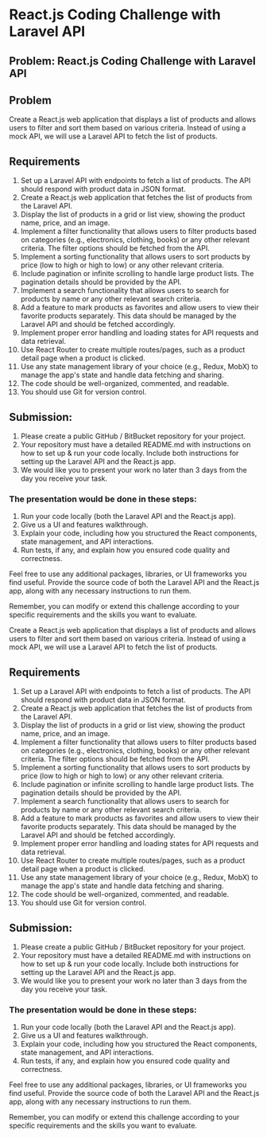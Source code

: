 # React.js Coding Challenge with Laravel API

## Problem: React.js Coding Challenge with Laravel API

## Problem
Create a React.js web application that displays a list of products and allows users to filter and sort them based on various criteria. Instead of using a mock API, we will use a Laravel API to fetch the list of products.

## Requirements
1. Set up a Laravel API with endpoints to fetch a list of products. The API should respond with product data in JSON format.
2. Create a React.js web application that fetches the list of products from the Laravel API.
3. Display the list of products in a grid or list view, showing the product name, price, and an image.
4. Implement a filter functionality that allows users to filter products based on categories (e.g., electronics, clothing, books) or any other relevant criteria. The filter options should be fetched from the API.
5. Implement a sorting functionality that allows users to sort products by price (low to high or high to low) or any other relevant criteria.
6. Include pagination or infinite scrolling to handle large product lists. The pagination details should be provided by the API.
7. Implement a search functionality that allows users to search for products by name or any other relevant search criteria.
8. Add a feature to mark products as favorites and allow users to view their favorite products separately. This data should be managed by the Laravel API and should be fetched accordingly.
9. Implement proper error handling and loading states for API requests and data retrieval.
10. Use React Router to create multiple routes/pages, such as a product detail page when a product is clicked.
11. Use any state management library of your choice (e.g., Redux, MobX) to manage the app's state and handle data fetching and sharing.
12. The code should be well-organized, commented, and readable.
13. You should use Git for version control.

## Submission:
1. Please create a public GitHub / BitBucket repository for your project.
2. Your repository must have a detailed README.md with instructions on how to set up & run your code locally. Include both instructions for setting up the Laravel API and the React.js app.
3. We would like you to present your work no later than 3 days from the day you receive your task.

### The presentation would be done in these steps:
1. Run your code locally (both the Laravel API and the React.js app).
2. Give us a UI and features walkthrough.
3. Explain your code, including how you structured the React components, state management, and API interactions.
4. Run tests, if any, and explain how you ensured code quality and correctness.

Feel free to use any additional packages, libraries, or UI frameworks you find useful. Provide the source code of both the Laravel API and the React.js app, along with any necessary instructions to run them.

Remember, you can modify or extend this challenge according to your specific requirements and the skills you want to evaluate.

Create a React.js web application that displays a list of products and allows users to filter and sort them based on various criteria. Instead of using a mock API, we will use a Laravel API to fetch the list of products.

## Requirements
1. Set up a Laravel API with endpoints to fetch a list of products. The API should respond with product data in JSON format.
2. Create a React.js web application that fetches the list of products from the Laravel API.
3. Display the list of products in a grid or list view, showing the product name, price, and an image.
4. Implement a filter functionality that allows users to filter products based on categories (e.g., electronics, clothing, books) or any other relevant criteria. The filter options should be fetched from the API.
5. Implement a sorting functionality that allows users to sort products by price (low to high or high to low) or any other relevant criteria.
6. Include pagination or infinite scrolling to handle large product lists. The pagination details should be provided by the API.
7. Implement a search functionality that allows users to search for products by name or any other relevant search criteria.
8. Add a feature to mark products as favorites and allow users to view their favorite products separately. This data should be managed by the Laravel API and should be fetched accordingly.
9. Implement proper error handling and loading states for API requests and data retrieval.
10. Use React Router to create multiple routes/pages, such as a product detail page when a product is clicked.
11. Use any state management library of your choice (e.g., Redux, MobX) to manage the app's state and handle data fetching and sharing.
12. The code should be well-organized, commented, and readable.
13. You should use Git for version control.

## Submission:
1. Please create a public GitHub / BitBucket repository for your project.
2. Your repository must have a detailed README.md with instructions on how to set up & run your code locally. Include both instructions for setting up the Laravel API and the React.js app.
3. We would like you to present your work no later than 3 days from the day you receive your task.

### The presentation would be done in these steps:
1. Run your code locally (both the Laravel API and the React.js app).
2. Give us a UI and features walkthrough.
3. Explain your code, including how you structured the React components, state management, and API interactions.
4. Run tests, if any, and explain how you ensured code quality and correctness.

Feel free to use any additional packages, libraries, or UI frameworks you find useful. Provide the source code of both the Laravel API and the React.js app, along with any necessary instructions to run them.

Remember, you can modify or extend this challenge according to your specific requirements and the skills you want to evaluate.
